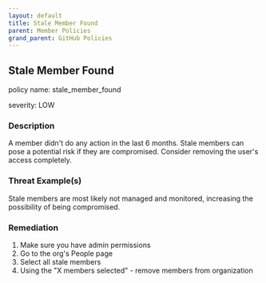 ```yaml
---
layout: default
title: Stale Member Found
parent: Member Policies
grand_parent: GitHub Policies
---
```



## Stale Member Found
policy name: stale_member_found

severity: LOW

### Description
A member didn't do any action in the last 6 months. Stale members can pose a potential risk if they are compromised. Consider removing the user's access completely.

### Threat Example(s)
Stale members are most likely not managed and monitored, increasing the possibility of being compromised.



### Remediation
1. Make sure you have admin permissions
2. Go to the org's People page
3. Select all stale members
4. Using the "X members selected" - remove members from organization



